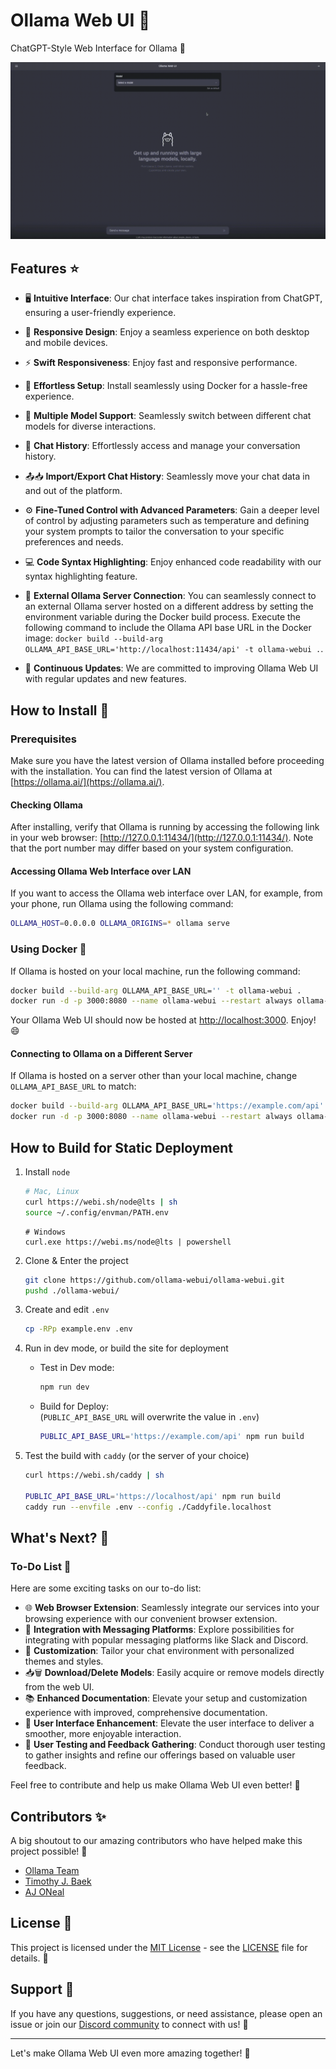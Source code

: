 # Ollama Web UI 👋

ChatGPT-Style Web Interface for Ollama 🦙

![Ollama Web UI Demo](./demo.gif)

## Features ⭐

- 🖥️ **Intuitive Interface**: Our chat interface takes inspiration from ChatGPT, ensuring a user-friendly experience.

- 📱 **Responsive Design**: Enjoy a seamless experience on both desktop and mobile devices.

- ⚡ **Swift Responsiveness**: Enjoy fast and responsive performance.

- 🚀 **Effortless Setup**: Install seamlessly using Docker for a hassle-free experience.

- 🤖 **Multiple Model Support**: Seamlessly switch between different chat models for diverse interactions.

- 📜 **Chat History**: Effortlessly access and manage your conversation history.

- 📤📥 **Import/Export Chat History**: Seamlessly move your chat data in and out of the platform.

- ⚙️ **Fine-Tuned Control with Advanced Parameters**: Gain a deeper level of control by adjusting parameters such as temperature and defining your system prompts to tailor the conversation to your specific preferences and needs.

- 💻 **Code Syntax Highlighting**: Enjoy enhanced code readability with our syntax highlighting feature.

- 🔗 **External Ollama Server Connection**: You can seamlessly connect to an external Ollama server hosted on a different address by setting the environment variable during the Docker build process. Execute the following command to include the Ollama API base URL in the Docker image: `docker build --build-arg OLLAMA_API_BASE_URL='http://localhost:11434/api' -t ollama-webui .`.

- 🌟 **Continuous Updates**: We are committed to improving Ollama Web UI with regular updates and new features.

## How to Install 🚀

### Prerequisites

Make sure you have the latest version of Ollama installed before proceeding with the installation. You can find the latest version of Ollama at [https://ollama.ai/](https://ollama.ai/).

#### Checking Ollama

After installing, verify that Ollama is running by accessing the following link in your web browser: [http://127.0.0.1:11434/](http://127.0.0.1:11434/). Note that the port number may differ based on your system configuration.

#### Accessing Ollama Web Interface over LAN

If you want to access the Ollama web interface over LAN, for example, from your phone, run Ollama using the following command:

```bash
OLLAMA_HOST=0.0.0.0 OLLAMA_ORIGINS=* ollama serve
```

### Using Docker 🐳

If Ollama is hosted on your local machine, run the following command:

```bash
docker build --build-arg OLLAMA_API_BASE_URL='' -t ollama-webui .
docker run -d -p 3000:8080 --name ollama-webui --restart always ollama-webui
```

Your Ollama Web UI should now be hosted at [http://localhost:3000](http://localhost:3000). Enjoy! 😄

#### Connecting to Ollama on a Different Server

If Ollama is hosted on a server other than your local machine, change `OLLAMA_API_BASE_URL` to match:

```bash
docker build --build-arg OLLAMA_API_BASE_URL='https://example.com/api' -t ollama-webui .
docker run -d -p 3000:8080 --name ollama-webui --restart always ollama-webui
```

## How to Build for Static Deployment

1. Install `node`

   ```sh
   # Mac, Linux
   curl https://webi.sh/node@lts | sh
   source ~/.config/envman/PATH.env
   ```

   ```pwsh
   # Windows
   curl.exe https://webi.ms/node@lts | powershell
   ```

2. Clone & Enter the project
   ```sh
   git clone https://github.com/ollama-webui/ollama-webui.git
   pushd ./ollama-webui/
   ```
3. Create and edit `.env`
   ```sh
   cp -RPp example.env .env
   ```
4. Run in dev mode, or build the site for deployment
   - Test in Dev mode:
     ```sh
     npm run dev
     ```
   - Build for Deploy: \
     (`PUBLIC_API_BASE_URL` will overwrite the value in `.env`)
     ```sh
     PUBLIC_API_BASE_URL='https://example.com/api' npm run build
     ```
5. Test the build with `caddy` (or the server of your choice)

   ```sh
   curl https://webi.sh/caddy | sh

   PUBLIC_API_BASE_URL='https://localhost/api' npm run build
   caddy run --envfile .env --config ./Caddyfile.localhost
   ```

## What's Next? 🚀

### To-Do List 📝

Here are some exciting tasks on our to-do list:

- 🌐 **Web Browser Extension**: Seamlessly integrate our services into your browsing experience with our convenient browser extension.
- 🚀 **Integration with Messaging Platforms**: Explore possibilities for integrating with popular messaging platforms like Slack and Discord.
- 🎨 **Customization**: Tailor your chat environment with personalized themes and styles.
- 📥🗑️ **Download/Delete Models**: Easily acquire or remove models directly from the web UI.
- 📚 **Enhanced Documentation**: Elevate your setup and customization experience with improved, comprehensive documentation.
- 🌟 **User Interface Enhancement**: Elevate the user interface to deliver a smoother, more enjoyable interaction.
- 🧐 **User Testing and Feedback Gathering**: Conduct thorough user testing to gather insights and refine our offerings based on valuable user feedback.

Feel free to contribute and help us make Ollama Web UI even better! 🙌

## Contributors ✨

A big shoutout to our amazing contributors who have helped make this project possible! 🙏

- [Ollama Team](https://github.com/jmorganca/ollama)
- [Timothy J. Baek](https://github.com/tjbck)
- [AJ ONeal](https://github.com/coolaj86)

## License 📜

This project is licensed under the [MIT License](LICENSE) - see the [LICENSE](LICENSE) file for details. 📄

## Support 💬

If you have any questions, suggestions, or need assistance, please open an issue or join our [Discord community](https://discord.gg/ollama) to connect with us! 🤝

---

Let's make Ollama Web UI even more amazing together! 💪
